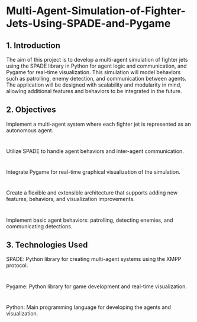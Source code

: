 # Multi-Agent-Simulation-of-Fighter-Jets-Using-SPADE-and-Pygame
## 1. Introduction
The aim of this project is to develop a multi-agent simulation of fighter jets using the SPADE library in Python for agent logic and communication, and Pygame for real-time visualization. This simulation will model behaviors such as patrolling, enemy detection, and communication between agents. The application will be designed with scalability and modularity in mind, allowing additional features and behaviors to be integrated in the future.

##  2. Objectives
Implement a multi-agent system where each fighter jet is represented as an autonomous agent.
#
Utilize SPADE to handle agent behaviors and inter-agent communication.
#
Integrate Pygame for real-time graphical visualization of the simulation.
#
Create a flexible and extensible architecture that supports adding new features, behaviors, and visualization improvements.
#
Implement basic agent behaviors: patrolling, detecting enemies, and communicating detections.
## 3. Technologies Used
SPADE: Python library for creating multi-agent systems using the XMPP protocol.
#
Pygame: Python library for game development and real-time visualization.
#
Python: Main programming language for developing the agents and visualization.
#
